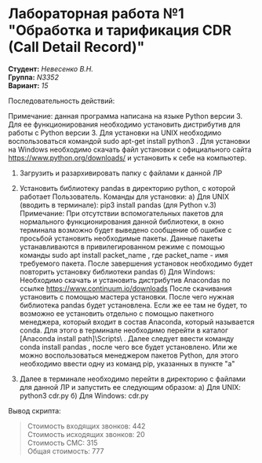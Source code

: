 # Лабораторная работа №1 "Обработка и тарификация CDR (Call Detail Record)"

__Студент:__ _Невесенко В.Н._  
__Группа:__ _N3352_  
__Вариант:__ _15_  

Последовательность действий:

Примечание: данная программа написана на языке Python версии 3. Для ее функционирования необходимо установить дистрибутив для работы с Python версии 3.
Для установки на UNIX необходимо воспользоваться командой sudo apt-get install python3 . Для установки на Windows необходимо скачать файл установки с официального сайта https://www.python.org/downloads/ и установить к себе на компьютер.

1) Загрузить и разархивировать папку с файлами к данной ЛР

2) Установить библиотеку pandas в директорию python, с которой работает Пользователь. Команды для установки:
а) Для UNIX (вводить в терминале): pip3 install pandas (для Python v.3)
	Примечание: При отсутствии вспомогательных пакетов для нормального функционирования данной библиотеки, в окно терминала возможно будет выведено сообщение об ошибке с просьбой установить необходимые пакеты. Данные пакеты устанавливаются в привилегированном режиме с помощью команды sudo apt install packet_name , где packet_name - имя требуемого пакета. После завершения установок необходимо будет повторить установку библиотеки pandas
б) Для Windows: Необходимо скачать и установить дистрибутив Anacondas по ссылке https://www.continuum.io/downloads 
После скачивания установить с помощью мастера установки. После чего нужная библиотека pandas будет установлена. Если же ее там не будет, то возможно ее установить отдельно с помощью пакетного менеджера, который входит в состав Anaconda, который называется conda. Для этого в терминале необходимо перейти в каталог [Anaconda install path]\Scripts\ . Далее следует ввести команду conda install pandas , после чего все будет установлено. Или же можно воспользоваться менеджером пакетов Python, для этого необходимо ввести одну из команд pip, указанных в пункте "а"

3) Далее в терминале необходимо перейти в директорию с файлами для данной ЛР и запустить ее следующим образом:
а) Для UNIX: python3 cdr.py
б) Для Windows: cdr.py

Вывод скрипта:  
>Стоимость входящих звонков: 442  
>Стоимость исходящих звонков: 20  
>Стоимость СМС: 315  
>Общая стоимость: 777
